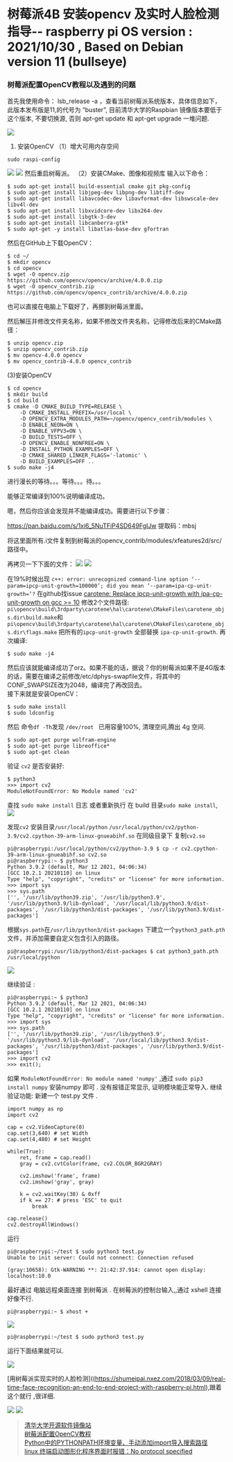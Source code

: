 # 树莓派4B 安装opencv 及实时人脸检测 指导-- raspberry pi OS  version : 2021/10/30 , Based on Debian version 11 (bullseye) 


### 树莓派配置OpenCV教程以及遇到的问题

首先我使用命令： lsb_release -a ，查看当前树莓派系统版本，具体信息如下，此版本发布版是11,的代号为 “buster”,
目前清华大学的Raspbian 镜像版本要低于这个版本, 不要切换源, 否则 apt-get  update 和 apt-get  upgrade 一堆问题.

![](./img/opencv_2.png)

1. 安装OpenCV
（1）增大可用内存空间
```
sudo raspi-config
```
![](./img/opencv_5.png)
![](./img/opencv_6.png)
然后重启树莓派。
（2）安装CMake、图像和视频库
输入以下命令：
```
$ sudo apt-get install build-essential cmake git pkg-config
$ sudo apt-get install libjpeg-dev libpng-dev libtiff-dev
$ sudo apt-get install libavcodec-dev libavformat-dev libswscale-dev libv4l-dev
$ sudo apt-get install libxvidcore-dev libx264-dev
$ sudo apt-get install libgtk-3-dev
$ sudo apt-get install libcanberra-gtk*
$ sudo apt-get -y install libatlas-base-dev gfortran
```

然后在GitHub上下载OpenCV：
```
$ cd ~/
$ mkdir opencv
$ cd opencv
$ wget -O opencv.zip https://github.com/opencv/opencv/archive/4.0.0.zip
$ wget -O opencv_contrib.zip https://github.com/opencv/opencv_contrib/archive/4.0.0.zip

```

也可以直接在电脑上下载好了，再挪到树莓派里面。

然后解压并修改文件夹名称，如果不修改文件夹名称，记得修改后来的CMake路径：

```
$ unzip opencv.zip
$ unzip opencv_contrib.zip
$ mv opencv-4.0.0 opencv
$ mv opencv_contrib-4.0.0 opencv_contrib
```


(3)安装OpenCV  

```
$ cd opencv
$ mkdir build
$ cd build
$ cmake -D CMAKE_BUILD_TYPE=RELEASE \
    -D CMAKE_INSTALL_PREFIX=/usr/local \
    -D OPENCV_EXTRA_MODULES_PATH=~/opencv/opencv_contrib/modules \
    -D ENABLE_NEON=ON \
    -D ENABLE_VFPV3=ON \
    -D BUILD_TESTS=OFF \
    -D OPENCV_ENABLE_NONFREE=ON \
    -D INSTALL_PYTHON_EXAMPLES=OFF \
    -D CMAKE_SHARED_LINKER_FLAGS='-latomic' \
    -D BUILD_EXAMPLES=OFF ..
$ sudo make -j4
``` 
进行漫长的等待。。。等待。。。待。。。

能够正常编译到100%说明编译成功。

嗯，然后你应该会发现并不能编译成功。需要进行以下步骤：

https://pan.baidu.com/s/1xi6_5NuTFiP4SD649FgIJw 提取码：mbsj

将这里面所有.i文件复制到树莓派的opencv_contrib/modules/xfeatures2d/src/路径中。

再拷贝一下下面的文件：
![](./img/opencv_7.png)
![](./img/opencv_8.png)
  
在19%时候出现 `c++: error: unrecognized command-line option ‘--param=ipcp-unit-growth=100000’; did you mean ‘--param=ipa-cp-unit-growth=’?`
在github找issue [carotene: Replace ipcp-unit-growth with ipa-cp-unit-growth on gcc >= 10](https://github.com/opencv/opencv/pull/16369/commits/2bd94884752b9840d434f80b1c4b83176f7063e3)
修改2个文件路径:
`pi\opencv\build\3rdparty\carotene\hal\carotene\CMakeFiles\carotene_objs.dir\build.make`和 `pi\opencv\build\3rdparty\carotene\hal\carotene\CMakeFiles\carotene_objs.dir\flags.make`
把所有的`ipcp-unit-growth` 全部替换 `ipa-cp-unit-growth`.
再次编译:  

```
$ sudo make -j4
```

然后应该就能编译成功了orz。如果不能的话，据说？你的树莓派如果不是4G版本的话，需要在编译之前修改/etc/dphys-swapfile文件，将其中的CONF_SWAPSIZE改为2048，编译完了再改回去。  
接下来就是安装OpenCV：
````
$ sudo make install
$ sudo ldconfig
````

然后 命令`df -Th`发现 `/dev/root ` 已用容量100%, 清理空间,腾出 4g 空间.
```
$ sudo apt-get purge wolfram-engine
$ sudo apt-get purge libreoffice*
$ sudo apt-get clean
```

验证 `cv2` 是否安装好:
```
$ python3
>>> import cv2
ModuleNotFoundError: No Module named 'cv2'

```
查找 `sudo make install` 日志 或者重新执行 在 build 目录`sudo make install`,
![](./img/opencv_10.png)

发现`cv2` 安装目录`/usr/local/python` 
`/usr/local/python/cv2/python-3.9/cv2.cpython-39-arm-linux-gnueabihf.so` 在同级目录下 复制`cv2.so`

```
pi@raspberrypi:/usr/local/python/cv2/python-3.9 $ cp -r cv2.cpython-39-arm-linux-gnueabihf.so cv2.so
pi@raspberrypi:~ $ python3
Python 3.9.2 (default, Mar 12 2021, 04:06:34) 
[GCC 10.2.1 20210110] on linux
Type "help", "copyright", "credits" or "license" for more information.
>>> import sys
>>> sys.path
['', '/usr/lib/python39.zip', '/usr/lib/python3.9', '/usr/lib/python3.9/lib-dynload', '/usr/local/lib/python3.9/dist-packages', '/usr/lib/python3/dist-packages', '/usr/lib/python3.9/dist-packages']

```
根据`sys.path`在`/usr/lib/python3/dist-packages` 下建立一个`python3_path.pth`文件，并添加需要自定义包含引入的路径。
```
pi@raspberrypi:/usr/lib/python3/dist-packages $ cat python3_path.pth
/usr/local/python
```
![](./img/opencv_13.png)


继续验证 :
```
pi@raspberrypi:~ $ python3
Python 3.9.2 (default, Mar 12 2021, 04:06:34) 
[GCC 10.2.1 20210110] on linux
Type "help", "copyright", "credits" or "license" for more information.
>>> import sys
>>> sys.path
['', '/usr/lib/python39.zip', '/usr/lib/python3.9', '/usr/lib/python3.9/lib-dynload', '/usr/local/lib/python3.9/dist-packages', '/usr/lib/python3/dist-packages', '/usr/lib/python3.9/dist-packages']
>>> import cv2
>>> exit();

```

如果 `ModuleNotFoundError: No module named 'numpy'`  ,通过 `sudo pip3 install numpy` 安装numpy 即可 .
没有报错正常显示, 证明模块能正常导入.
继续验证功能:
新建一个 test.py 文件 .

```
import numpy as np
import cv2
 
cap = cv2.VideoCapture(0)
cap.set(3,640) # set Width
cap.set(4,480) # set Height
  
while(True):
    ret, frame = cap.read()
    gray = cv2.cvtColor(frame, cv2.COLOR_BGR2GRAY)
     
    cv2.imshow('frame', frame)
    cv2.imshow('gray', gray)
     
    k = cv2.waitKey(30) & 0xff
    if k == 27: # press 'ESC' to quit
        break
 
cap.release()
cv2.destroyAllWindows()

```
运行
```
pi@raspberrypi:~/test $ sudo python3 test.py 
Unable to init server: Could not connect: Connection refused

(gray:10658): Gtk-WARNING **: 21:42:37.914: cannot open display: localhost:10.0

```
最好通过 电脑远程桌面连接 到树莓派 . 在树莓派的控制台输入,,通过 xshell 连接好像不行.
```
pi@raspberrypi:~ $ xhost +

```
![](./img/opencv_14.png)
```
pi@raspberrypi:~/test $ sudo python3 test.py 
```
运行下面结果就可以.

![](./img/opencv_15.png)


[用树莓派实现实时的人脸检测]((https://shumeipai.nxez.com/2018/03/09/real-time-face-recognition-an-end-to-end-project-with-raspberry-pi.html),跟着这个就行 ,很详细.

![](./img/opencv_16.jpg)
![](./img/opencv_17.jpg)


> [清华大学开源软件镜像站](https://mirrors.tuna.tsinghua.edu.cn/help/raspbian/)  
> [树莓派配置OpenCV教程](https://blog.csdn.net/weixin_43905712/article/details/112131182)  
> [Python中的PYTHONPATH环境变量、手动添加import导入搜索路径](https://blog.csdn.net/DXCyber409/article/details/81029140?spm=1001.2101.3001.6650.1&utm_medium=distribute.pc_relevant.none-task-blog-2%7Edefault%7ECTRLIST%7Edefault-1.no_search_link&depth_1-utm_source=distribute.pc_relevant.none-task-blog-2%7Edefault%7ECTRLIST%7Edefault-1.no_search_link)  
> [linux 终端启动图形化程序界面时报错：No protocol specified](https://www.cnblogs.com/dorothychai/archive/2013/04/10/3011571.html)


